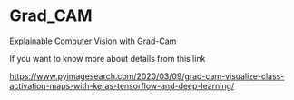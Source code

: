 # Grad_CAM
Explainable Computer Vision with Grad-Cam

If you want to know more about details from this link 

https://www.pyimagesearch.com/2020/03/09/grad-cam-visualize-class-activation-maps-with-keras-tensorflow-and-deep-learning/
